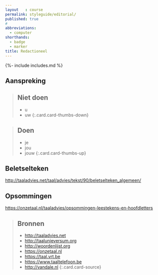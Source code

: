 ```yaml
---
layout   : course
permalink: styleguide/editorial/
published: true
#
abbreviations:
  - computer
shorthands:
  - badge
  - marker
title: Redactioneel
---
```

{%- include includes.md %}

Aanspreking
-----------

> Niet doen
> ---
> - u
> - uw
{:.card.card-thumbs-down}

> Doen
> ---
> - je
> - jou
> - jouw
{:.card.card-thumbs-up}

Beletselteken
-------------

<http://taaladvies.net/taal/advies/tekst/90/beletselteken_algemeen/>

Opsommingen
-----------

<https://onzetaal.nl/taaladvies/opsommingen-leestekens-en-hoofdletters>

> Bronnen
> ---
> - <http://taaladvies.net>
> - <http://taalunieversum.org>
> - <http://woordenlijst.org>
> - <https://onzetaal.nl>
> - <https://taal.vrt.be>
> - <https://www.taaltelefoon.be>
> - <http://vandale.nl>
{:.card.card-source}